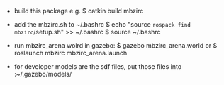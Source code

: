 - build this package
e.g. $ catkin build mbzirc

- add the mbzirc.sh to ~/.bashrc
$ echo "source `rospack find mbzirc`/setup.sh" >> ~/.bashrc
$ source ~/.bashrc

- run mbzirc_arena wolrd in gazebo:
$ gazebo mbzirc_arena.world
or 
$ roslaunch mbzirc mbzirc_arena.launch


- for developer
models are the sdf files, put those files into :~/.gazebo/models/

